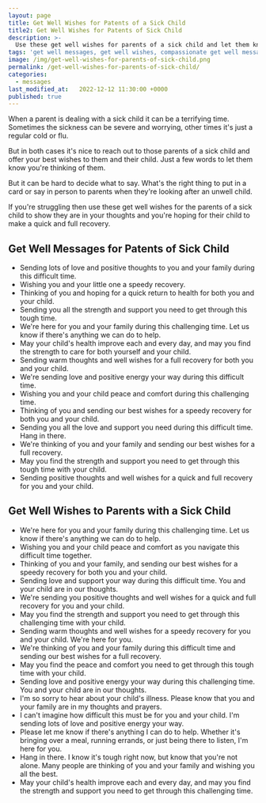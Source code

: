 ```yaml
---
layout: page
title: Get Well Wishes for Patents of a Sick Child
title2: Get Well Wishes for Patents of Sick Child
description: >-
  Use these get well wishes for parents of a sick child and let them know you're thinking of them with these touching get well soon messages.
tags: 'get well messages, get well wishes, compassionate get well messages, get well'
image: /img/get-well-wishes-for-parents-of-sick-child.png
permalink: /get-well-wishes-for-parents-of-sick-child/
categories:
  - messages
last_modified_at:   2022-12-12 11:30:00 +0000
published: true
---
```


When a parent is dealing with a sick child it can be a terrifying time. Sometimes the sickness can be severe and worrying, other times it's just a regular cold or flu.

But in both cases it's nice to reach out to those parents of a sick child and offer your best wishes to them and their child. Just a few words to let them know you're thinking of them.

But it can be hard to decide what to say. What's the right thing to put in a card or say in person to parents when they're looking after an unwell child.

If you're struggling then use these get well wishes for the parents of a sick child to show they are in your thoughts and you're hoping for their child to make a quick and full recovery.


<h2>Get Well Messages for Patents of Sick Child</h2>

<ul>
<li>Sending lots of love and positive thoughts to you and your family during this difficult time.</li>
<li>Wishing you and your little one a speedy recovery.</li>
<li>Thinking of you and hoping for a quick return to health for both you and your child.</li>
<li>Sending you all the strength and support you need to get through this tough time.</li>
<li>We're here for you and your family during this challenging time. Let us know if there's anything we can do to help.</li>
<li>May your child's health improve each and every day, and may you find the strength to care for both yourself and your child.</li>
<li>Sending warm thoughts and well wishes for a full recovery for both you and your child.</li>
<li>We're sending love and positive energy your way during this difficult time.</li>
<li>Wishing you and your child peace and comfort during this challenging time.</li>
<li>Thinking of you and sending our best wishes for a speedy recovery for both you and your child.</li>
<li>Sending you all the love and support you need during this difficult time. Hang in there.</li>
<li>We're thinking of you and your family and sending our best wishes for a full recovery.</li>
<li>May you find the strength and support you need to get through this tough time with your child.</li>
<li>Sending positive thoughts and well wishes for a quick and full recovery for you and your child.</li>
</ul>


<h2>Get Well Wishes to Parents with a Sick Child</h2>


<ul>
<li>We're here for you and your family during this challenging time. Let us know if there's anything we can do to help.</li>
<li>Wishing you and your child peace and comfort as you navigate this difficult time together.</li>
<li>Thinking of you and your family, and sending our best wishes for a speedy recovery for both you and your child.</li>
<li>Sending love and support your way during this difficult time. You and your child are in our thoughts.</li>
<li>We're sending you positive thoughts and well wishes for a quick and full recovery for you and your child.</li>
<li>May you find the strength and support you need to get through this challenging time with your child.</li>
<li>Sending warm thoughts and well wishes for a speedy recovery for you and your child. We're here for you.</li>
<li>We're thinking of you and your family during this difficult time and sending our best wishes for a full recovery.</li>
<li>May you find the peace and comfort you need to get through this tough time with your child.</li>
<li>Sending love and positive energy your way during this challenging time. You and your child are in our thoughts.</li>
<li>I'm so sorry to hear about your child's illness. Please know that you and your family are in my thoughts and prayers.</li>
<li>I can't imagine how difficult this must be for you and your child. I'm sending lots of love and positive energy your way.</li>
<li>Please let me know if there's anything I can do to help. Whether it's bringing over a meal, running errands, or just being there to listen, I'm here for you.</li>
<li>Hang in there. I know it's tough right now, but know that you're not alone. Many people are thinking of you and your family and wishing you all the best.</li>
<li>May your child's health improve each and every day, and may you find the strength and support you need to get through this challenging time.</li>
</ul>
